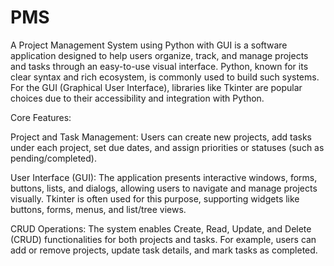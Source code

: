 # PMS
A Project Management System using Python with GUI is a software application designed to help users organize, track, and manage projects and tasks through an easy-to-use visual interface. Python, known for its clear syntax and rich ecosystem, is commonly used to build such systems. For the GUI (Graphical User Interface), libraries like Tkinter are popular choices due to their accessibility and integration with Python.

Core Features:

Project and Task Management: Users can create new projects, add tasks under each project, set due dates, and assign priorities or statuses (such as pending/completed).

User Interface (GUI): The application presents interactive windows, forms, buttons, lists, and dialogs, allowing users to navigate and manage projects visually. Tkinter is often used for this purpose, supporting widgets like buttons, forms, menus, and list/tree views.

CRUD Operations: The system enables Create, Read, Update, and Delete (CRUD) functionalities for both projects and tasks. For example, users can add or remove projects, update task details, and mark tasks as completed.

